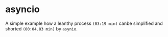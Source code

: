 # asyncio

A simple example how a leanthy process `(03:19 min)` canbe simplified and shorted `(00:04.83 min)` by `asynio`.
